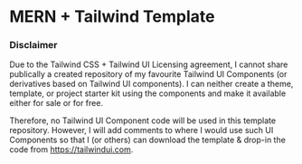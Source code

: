 # MERN + Tailwind Template

### Disclaimer

Due to the Tailwind CSS + Tailwind UI Licensing agreement, I cannot share publically a created repository of my favourite Tailwind UI Components (or derivatives based on Tailwind UI components). I can neither create a theme, template, or project starter kit using the components and make it available either for sale or for free.

Therefore, no Tailwind UI Component code will be used in this template repository. However, I will add comments to where I would use such UI Components so that I (or others) can download the template & drop-in the code from https://tailwindui.com.